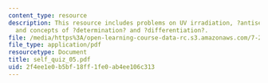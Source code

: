 ```yaml
---
content_type: resource
description: This resource includes problems on UV irradiation, ?antisense? techniques,
  and concepts of ?determination? and ?differentiation?.
file: /media/https%3A/open-learning-course-data-rc.s3.amazonaws.com/7-22-developmental-biology-fall-2005/2f4ee1e0b5bf18ff1fe0ab4ee106c313_self_quiz_05.pdf
file_type: application/pdf
resourcetype: Document
title: self_quiz_05.pdf
uid: 2f4ee1e0-b5bf-18ff-1fe0-ab4ee106c313
---
```

